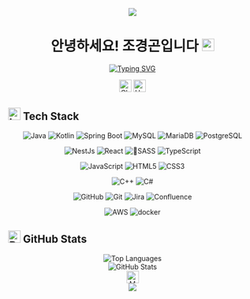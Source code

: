 <div align="center">
  <img src="https://capsule-render.vercel.app/api?type=waving&color=3b5998&height=200&section=header&text=😊%20Welcome%20to%20my%20GitHub!%20&fontSize=40&animation=fadeIn&fontColor=ffffff" />
</div>

<h1 align="center">
  안녕하세요! 조경곤입니다 <img src="https://raw.githubusercontent.com/Tarikul-Islam-Anik/Animated-Fluent-Emojis/master/Emojis/Hand%20gestures/Waving%20Hand.png" alt="Waving Hand" width="25" height="25" />
</h1>

<p align="center">
  <a href="https://github.com/ckk914"><img src="https://readme-typing-svg.herokuapp.com?font=Fira+Code&pause=1000&color=3B5998&center=true&vCenter=true&width=435&lines=Full+Stack+Developer;Always+learning+new+things" alt="Typing SVG" /></a>
</p>

<p align="center">
  <img src="https://raw.githubusercontent.com/Tarikul-Islam-Anik/Animated-Fluent-Emojis/master/Emojis/Smilies/Ghost.png" alt="Ghost" width="25" height="25" />
  <img src="https://raw.githubusercontent.com/Tarikul-Islam-Anik/Animated-Fluent-Emojis/master/Emojis/Smilies/Hugging%20Face.png" alt="Hugging Face" width="25" height="25" />
</p>

## <img src="https://raw.githubusercontent.com/Tarikul-Islam-Anik/Animated-Fluent-Emojis/master/Emojis/Objects/Laptop.png" alt="Laptop" width="25" height="25" /> Tech Stack

<p align="center">
  <img src="https://img.shields.io/badge/java-007396?style=for-the-badge&logo=java&logoColor=white" alt="Java" />
  <img src="https://img.shields.io/badge/kotlin-%237F52FF.svg?style=for-the-badge&logo=kotlin&logoColor=white" alt="Kotlin" />
  <img src="https://img.shields.io/badge/springboot-6DB33F?style=for-the-badge&logo=springboot&logoColor=white" alt="Spring Boot" />
  <img src="https://img.shields.io/badge/mysql-4479A1.svg?style=for-the-badge&logo=mysql&logoColor=white" alt="MySQL" />
  <img src="https://img.shields.io/badge/MariaDB-003545?style=for-the-badge&logo=mariadb&logoColor=white" alt="MariaDB" />
  <img src="https://img.shields.io/badge/postgres-%23316192.svg?style=for-the-badge&logo=postgresql&logoColor=white" alt="PostgreSQL" />

</p>
<p align="center">
  
  <img src="https://img.shields.io/badge/nestjs-%23E0234E.svg?style=for-the-badge&logo=nestjs&logoColor=white" alt="NestJs" />
  <img src="https://img.shields.io/badge/react-%2320232a.svg?style=for-the-badge&logo=react&logoColor=%2361DAFB" alt="React" />
  <img src="https://img.shields.io/badge/SASS-hotpink.svg?style=for-the-badge&logo=SASS&logoColor=white" alt="SASS" />
  <img src="https://img.shields.io/badge/typescript-%23007ACC.svg?style=for-the-badge&logo=typescript&logoColor=white" alt="TypeScript" />
</p>
<p align="center">
  <img src="https://img.shields.io/badge/javascript-F7DF1E?style=for-the-badge&logo=javascript&logoColor=black" alt="JavaScript" />
  <img src="https://img.shields.io/badge/html5-E34F26?style=for-the-badge&logo=html5&logoColor=white" alt="HTML5" />
  <img src="https://img.shields.io/badge/css-1572B6?style=for-the-badge&logo=css3&logoColor=white" alt="CSS3" />
</p>

<p align="center">
  <img src="https://img.shields.io/badge/c++-00599C?style=for-the-badge&logo=c%2B%2B&logoColor=white" alt="C++" />
  <img src="https://img.shields.io/badge/C%23-239120?style=for-the-badge&logo=c-sharp&logoColor=white" alt="C#" />
</p>
<p align="center">
  <img src="https://img.shields.io/badge/github-181717?style=for-the-badge&logo=github&logoColor=white" alt="GitHub" />
  <img src="https://img.shields.io/badge/git-F05032?style=for-the-badge&logo=git&logoColor=white" alt="Git" />
  <img src="https://img.shields.io/badge/jira-%230A0FFF.svg?style=for-the-badge&logo=jira&logoColor=white" alt="Jira" />
  <img src="https://img.shields.io/badge/confluence-%23172BF4.svg?style=for-the-badge&logo=confluence&logoColor=white" alt="Confluence" />
</p>
<p align="center">
  <img src="https://img.shields.io/badge/AWS-%23FF9900.svg?style=for-the-badge&logo=amazon-aws&logoColor=white" alt="AWS" />
  <img src="https://img.shields.io/badge/docker-%230db7ed.svg?style=for-the-badge&logo=docker&logoColor=white" alt="docker" />

  
</p>

## <img src="https://raw.githubusercontent.com/Tarikul-Islam-Anik/Animated-Fluent-Emojis/master/Emojis/Objects/Bar%20Chart.png" alt="Bar Chart" width="25" height="25" /> GitHub Stats

<div align="center">
  <img src="https://github-readme-stats.vercel.app/api/top-langs/?username=ckk914&layout=compact&theme=tokyonight&hide_border=true" alt="Top Languages" />
</div>
<div align="center">
  <img src="https://github-readme-stats.vercel.app/api?username=ckk914&show_icons=true&theme=tokyonight&hide_border=true" alt="GitHub Stats" />
</div>

<div align="center">
  <img src="https://raw.githubusercontent.com/Tarikul-Islam-Anik/Animated-Fluent-Emojis/master/Emojis/Smilies/Money-Mouth%20Face.png" alt="Money-Mouth Face" width="25" height="25" />
</div>

<div align="center">
  <img src="https://capsule-render.vercel.app/api?type=waving&color=3b5998&height=100&section=footer" />
</div>
